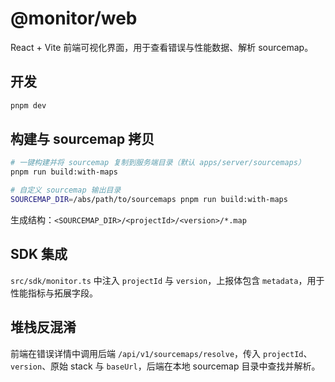 # @monitor/web

React + Vite 前端可视化界面，用于查看错误与性能数据、解析 sourcemap。

## 开发

```bash
pnpm dev
```

## 构建与 sourcemap 拷贝

```bash
# 一键构建并将 sourcemap 复制到服务端目录（默认 apps/server/sourcemaps）
pnpm run build:with-maps

# 自定义 sourcemap 输出目录
SOURCEMAP_DIR=/abs/path/to/sourcemaps pnpm run build:with-maps
```

生成结构：`<SOURCEMAP_DIR>/<projectId>/<version>/*.map`

## SDK 集成

`src/sdk/monitor.ts` 中注入 `projectId` 与 `version`，上报体包含 `metadata`，用于性能指标与拓展字段。

## 堆栈反混淆

前端在错误详情中调用后端 `/api/v1/sourcemaps/resolve`，传入 `projectId`、`version`、原始 stack 与 `baseUrl`，后端在本地 sourcemap 目录中查找并解析。


